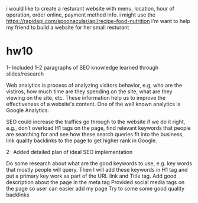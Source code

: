 i would like to create a resturant website with menu, location, hour of operation, order online, payment method info.
i might use the https://rapidapi.com/spoonacular/api/recipe-food-nutrition
i'm want to help my friend to build a website for her small resturant

hw10
====
1- Included 1-2 paragraphs of SEO knowledge learned through slides/research

Web analytics is process of analyzing visitors behavior, e.g, who are the vistiros, how much time are they spending on the site, what are they viewing on the site, etc.
These information help us to improve the effectiveness of a website's content.  One of the well known analytics is Google Analytics.

SEO could increase the traffics go through to the website if we do it right, e.g., don’t overload H1 tags on the page, find relevant keywords that people are searching for and see how these search queries fit into the business, link quality backlinks to the page to get higher rank in Google. 


2- Added detailed plan of ideal SEO implementation 

Do some research about what are the good keywords to use, e.g. key words that mostly people will query. Then I will add these keywords in H1 tag and put a primary key work as part of the URL link and Title tag.
Add good description about the page in the meta tag
Provided social media tags on the page so user can easier add my page 
Try to some some good quality backlinks 
